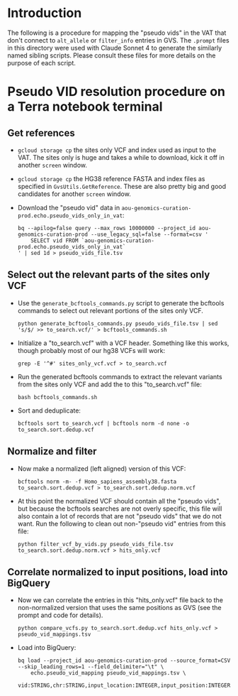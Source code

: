 # Introduction

The following is a procedure for mapping the "pseudo vids" in the VAT that don't connect to `alt_allele` or `filter_info` 
entries in GVS. The `.prompt` files in this directory were used with Claude Sonnet 4 to generate the similarly named
sibling scripts. Please consult these files for more details on the purpose of each script.

# Pseudo VID resolution procedure on a Terra notebook terminal

## Get references
  - `gcloud storage cp` the sites only VCF and index used as input to the VAT. The sites only is huge and takes a while to download, kick it off in another `screen` window.
 
  - `gcloud storage cp` the HG38 reference FASTA and index files as specified in `GvsUtils.GetReference`. These are also pretty big and good candidates for another `screen` window.
 
  - Download the "pseudo vid" data in `aou-genomics-curation-prod.echo.pseudo_vids_only_in_vat`:

    ```shell
    bq --apilog=false query --max_rows 10000000 --project_id aou-genomics-curation-prod --use_legacy_sql=false --format=csv '
        SELECT vid FROM `aou-genomics-curation-prod.echo.pseudo_vids_only_in_vat`
    ' | sed 1d > pseudo_vids_file.tsv
    ```

## Select out the relevant parts of the sites only VCF
  - Use the `generate_bcftools_commands.py` script to generate the bcftools commands to select out relevant portions of the sites only VCF.
 
    ```shell
    python generate_bcftools_commands.py pseudo_vids_file.tsv | sed 's/$/ >> to_search.vcf/' > bcftools_commands.sh
    ```

  - Initialize a "to_search.vcf" with a VCF header. Something like this works, though probably most of our hg38 VCFs will work:
    ```shell
    grep -E '^#' sites_only_vcf.vcf > to_search.vcf
    ```
  - Run the generated bcftools commands to extract the relevant variants from the sites only VCF and add the to this "to_search.vcf" file:
    ```shell
    bash bcftools_commands.sh
    ```

  - Sort and deduplicate:
    ```shell
    bcftools sort to_search.vcf | bcftools norm -d none -o to_search.sort.dedup.vcf
    ```
    
## Normalize and filter

  - Now make a normalized (left aligned) version of this VCF:
    ```shell
    bcftools norm -m- -f Homo_sapiens_assembly38.fasta to_search.sort.dedup.vcf > to_search.sort.dedup.norm.vcf
    ```

  - At this point the normalized VCF should contain all the "pseudo vids", but because the bcftools searches are not
    overly specific, this file will also contain a lot of records that are not "pseudo vids" that we do not want. Run the
    following to clean out non-"pseudo vid" entries from this file:
    ```shell
    python filter_vcf_by_vids.py pseudo_vids_file.tsv to_search.sort.dedup.norm.vcf > hits_only.vcf
    ```
    
## Correlate normalized to input positions, load into BigQuery
  - Now we can correlate the entries in this "hits_only.vcf" file back to the non-normalized version that uses the same
    positions as GVS (see the prompt and code for details).
    ```shell
    python compare_vcfs.py to_search.sort.dedup.vcf hits_only.vcf > pseudo_vid_mappings.tsv
    ```
  - Load into BigQuery:
    ```shell
    bq load --project_id aou-genomics-curation-prod --source_format=CSV --skip_leading_rows=1 --field_delimiter="\t" \
        echo.pseudo_vid_mapping pseudo_vid_mappings.tsv \
        vid:STRING,chr:STRING,input_location:INTEGER,input_position:INTEGER,input_ref:STRING,input_alt:STRING,left_aligned_location:INTEGER,left_aligned_position:INTEGER,left_aligned_ref:STRING,left_aligned_alt:STRING,info_field:STRING```
    ```